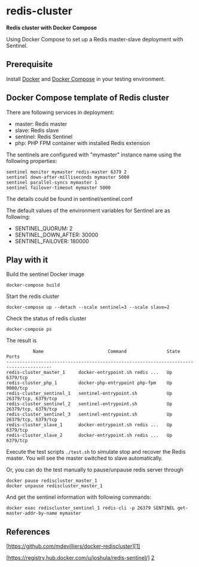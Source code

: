 # redis-cluster 
**Redis cluster with Docker Compose** 

Using Docker Compose to set up a Redis master-slave deployment with Sentinel.

## Prerequisite

Install [Docker][4] and [Docker Compose][3] in your testing environment.

## Docker Compose template of Redis cluster

There are following services in deployment:

* master: Redis master
* slave:  Redis slave
* sentinel: Redis Sentinel
* php: PHP FPM container with installed Redis extension

The sentinels are configured with "mymaster" instance name using the following properties:

```
sentinel monitor mymaster redis-master 6379 2
sentinel down-after-milliseconds mymaster 5000
sentinel parallel-syncs mymaster 1
sentinel failover-timeout mymaster 5000
```

The details could be found in sentinel/sentinel.conf

The default values of the environment variables for Sentinel are as following:

* SENTINEL_QUORUM: 2
* SENTINEL_DOWN_AFTER: 30000
* SENTINEL_FAILOVER: 180000

## Play with it

Build the sentinel Docker image

```
docker-compose build
```

Start the redis cluster

```
docker-compose up --detach --scale sentinel=3 --scale slave=2
```

Check the status of redis cluster

```
docker-compose ps
```

The result is 

```
          Name                        Command               State          Ports
---------------------------------------------------------------------------------------
redis-cluster_master_1     docker-entrypoint.sh redis ...   Up      6379/tcp
redis-cluster_php_1        docker-php-entrypoint php-fpm    Up      9000/tcp
redis-cluster_sentinel_1   sentinel-entrypoint.sh           Up      26379/tcp, 6379/tcp
redis-cluster_sentinel_2   sentinel-entrypoint.sh           Up      26379/tcp, 6379/tcp
redis-cluster_sentinel_3   sentinel-entrypoint.sh           Up      26379/tcp, 6379/tcp
redis-cluster_slave_1      docker-entrypoint.sh redis ...   Up      6379/tcp
redis-cluster_slave_2      docker-entrypoint.sh redis ...   Up      6379/tcp    
```

Execute the test scripts `./test.sh` to simulate stop and recover the Redis master.
You will see the master switched to slave automatically. 

Or, you can do the test manually to pause/unpause redis server through

```
docker pause rediscluster_master_1
docker unpause rediscluster_master_1
```

And get the sentinel information with following commands:

```
docker exec rediscluster_sentinel_1 redis-cli -p 26379 SENTINEL get-master-addr-by-name mymaster
```

## References

[https://github.com/mdevilliers/docker-rediscluster][1]

[https://registry.hub.docker.com/u/joshula/redis-sentinel/] [2]

[1]: https://github.com/mdevilliers/docker-rediscluster
[2]: https://registry.hub.docker.com/u/joshula/redis-sentinel/
[3]: https://docs.docker.com/compose/
[4]: https://www.docker.com

